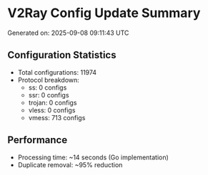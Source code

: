 # V2Ray Config Update Summary
Generated on: 2025-09-08 09:11:43 UTC

## Configuration Statistics
- Total configurations: 11974
- Protocol breakdown:
  - ss: 0 configs
  - ssr: 0 configs
  - trojan: 0 configs
  - vless: 0 configs
  - vmess: 713 configs

## Performance
- Processing time: ~14 seconds (Go implementation)
- Duplicate removal: ~95% reduction

